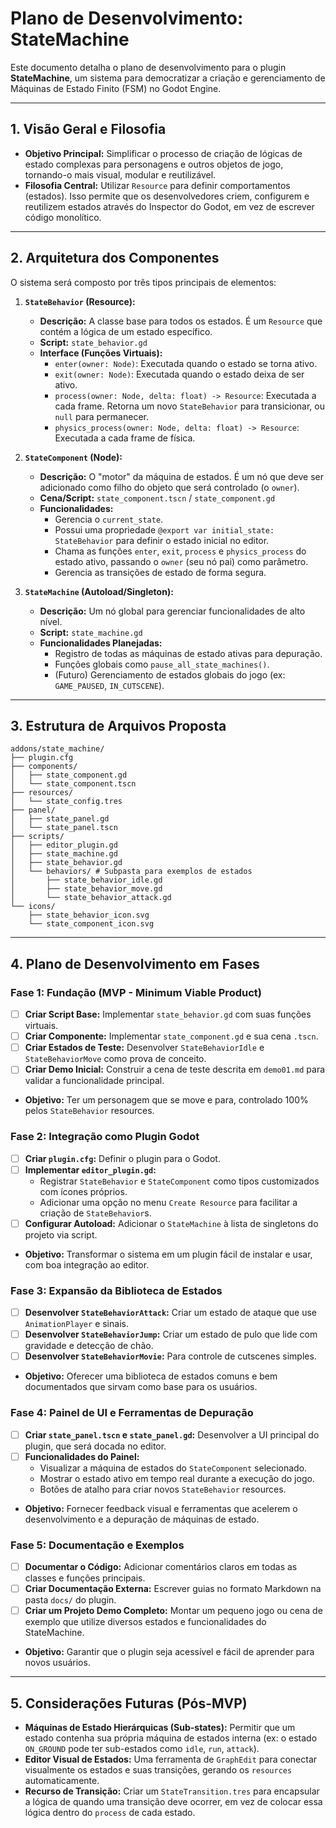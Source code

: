 # Plano de Desenvolvimento: StateMachine

Este documento detalha o plano de desenvolvimento para o plugin **StateMachine**, um sistema para democratizar a criação e gerenciamento de Máquinas de Estado Finito (FSM) no Godot Engine.

---

## 1. Visão Geral e Filosofia

-   **Objetivo Principal:** Simplificar o processo de criação de lógicas de estado complexas para personagens e outros objetos de jogo, tornando-o mais visual, modular e reutilizável.
-   **Filosofia Central:** Utilizar `Resource` para definir comportamentos (estados). Isso permite que os desenvolvedores criem, configurem e reutilizem estados através do Inspector do Godot, em vez de escrever código monolítico.

---

## 2. Arquitetura dos Componentes

O sistema será composto por três tipos principais de elementos:

1.  **`StateBehavior` (Resource):**
    -   **Descrição:** A classe base para todos os estados. É um `Resource` que contém a lógica de um estado específico.
    -   **Script:** `state_behavior.gd`
    -   **Interface (Funções Virtuais):**
        -   `enter(owner: Node)`: Executada quando o estado se torna ativo.
        -   `exit(owner: Node)`: Executada quando o estado deixa de ser ativo.
        -   `process(owner: Node, delta: float) -> Resource`: Executada a cada frame. Retorna um novo `StateBehavior` para transicionar, ou `null` para permanecer.
        -   `physics_process(owner: Node, delta: float) -> Resource`: Executada a cada frame de física.

2.  **`StateComponent` (Node):**
    -   **Descrição:** O "motor" da máquina de estados. É um nó que deve ser adicionado como filho do objeto que será controlado (o `owner`).
    -   **Cena/Script:** `state_component.tscn` / `state_component.gd`
    -   **Funcionalidades:**
        -   Gerencia o `current_state`.
        -   Possui uma propriedade `@export var initial_state: StateBehavior` para definir o estado inicial no editor.
        -   Chama as funções `enter`, `exit`, `process` e `physics_process` do estado ativo, passando o `owner` (seu nó pai) como parâmetro.
        -   Gerencia as transições de estado de forma segura.

3.  **`StateMachine` (Autoload/Singleton):**
    -   **Descrição:** Um nó global para gerenciar funcionalidades de alto nível.
    -   **Script:** `state_machine.gd`
    -   **Funcionalidades Planejadas:**
        -   Registro de todas as máquinas de estado ativas para depuração.
        -   Funções globais como `pause_all_state_machines()`.
        -   (Futuro) Gerenciamento de estados globais do jogo (ex: `GAME_PAUSED`, `IN_CUTSCENE`).

---

## 3. Estrutura de Arquivos Proposta

```
addons/state_machine/
├── plugin.cfg
├── components/
│   ├── state_component.gd
│   └── state_component.tscn
├── resources/
│   └── state_config.tres
├── panel/
│   ├── state_panel.gd
│   └── state_panel.tscn
├── scripts/
│   ├── editor_plugin.gd
│   ├── state_machine.gd
│   ├── state_behavior.gd
│   └── behaviors/ # Subpasta para exemplos de estados
│       ├── state_behavior_idle.gd
│       ├── state_behavior_move.gd
│       └── state_behavior_attack.gd
└── icons/
    ├── state_behavior_icon.svg
    └── state_component_icon.svg
```

---

## 4. Plano de Desenvolvimento em Fases

### Fase 1: Fundação (MVP - Minimum Viable Product)

-   [ ] **Criar Script Base:** Implementar `state_behavior.gd` com suas funções virtuais.
-   [ ] **Criar Componente:** Implementar `state_component.gd` e sua cena `.tscn`.
-   [ ] **Criar Estados de Teste:** Desenvolver `StateBehaviorIdle` e `StateBehaviorMove` como prova de conceito.
-   [ ] **Criar Demo Inicial:** Construir a cena de teste descrita em `demo01.md` para validar a funcionalidade principal.
-   **Objetivo:** Ter um personagem que se move e para, controlado 100% pelos `StateBehavior` resources.

### Fase 2: Integração como Plugin Godot

-   [ ] **Criar `plugin.cfg`:** Definir o plugin para o Godot.
-   [ ] **Implementar `editor_plugin.gd`:**
    -   Registrar `StateBehavior` e `StateComponent` como tipos customizados com ícones próprios.
    -   Adicionar uma opção no menu `Create Resource` para facilitar a criação de `StateBehavior`s.
-   [ ] **Configurar Autoload:** Adicionar o `StateMachine` à lista de singletons do projeto via script.
-   **Objetivo:** Transformar o sistema em um plugin fácil de instalar e usar, com boa integração ao editor.

### Fase 3: Expansão da Biblioteca de Estados

-   [ ] **Desenvolver `StateBehaviorAttack`:** Criar um estado de ataque que use `AnimationPlayer` e sinais.
-   [ ] **Desenvolver `StateBehaviorJump`:** Criar um estado de pulo que lide com gravidade e detecção de chão.
-   [ ] **Desenvolver `StateBehaviorMovie`:** Para controle de cutscenes simples.
-   **Objetivo:** Oferecer uma biblioteca de estados comuns e bem documentados que sirvam como base para os usuários.

### Fase 4: Painel de UI e Ferramentas de Depuração

-   [ ] **Criar `state_panel.tscn` e `state_panel.gd`:** Desenvolver a UI principal do plugin, que será docada no editor.
-   [ ] **Funcionalidades do Painel:**
    -   Visualizar a máquina de estados do `StateComponent` selecionado.
    -   Mostrar o estado ativo em tempo real durante a execução do jogo.
    -   Botões de atalho para criar novos `StateBehavior` resources.
-   **Objetivo:** Fornecer feedback visual e ferramentas que acelerem o desenvolvimento e a depuração de máquinas de estado.

### Fase 5: Documentação e Exemplos

-   [ ] **Documentar o Código:** Adicionar comentários claros em todas as classes e funções principais.
-   [ ] **Criar Documentação Externa:** Escrever guias no formato Markdown na pasta `docs/` do plugin.
-   [ ] **Criar um Projeto Demo Completo:** Montar um pequeno jogo ou cena de exemplo que utilize diversos estados e funcionalidades do StateMachine.
-   **Objetivo:** Garantir que o plugin seja acessível e fácil de aprender para novos usuários.

---

## 5. Considerações Futuras (Pós-MVP)

-   **Máquinas de Estado Hierárquicas (Sub-states):** Permitir que um estado contenha sua própria máquina de estados interna (ex: o estado `ON_GROUND` pode ter sub-estados como `idle`, `run`, `attack`).
-   **Editor Visual de Estados:** Uma ferramenta de `GraphEdit` para conectar visualmente os estados e suas transições, gerando os `resources` automaticamente.
-   **Recurso de Transição:** Criar um `StateTransition.tres` para encapsular a lógica de quando uma transição deve ocorrer, em vez de colocar essa lógica dentro do `process` de cada estado.
